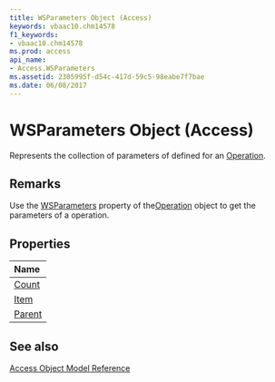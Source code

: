 ```yaml
---
title: WSParameters Object (Access)
keywords: vbaac10.chm14578
f1_keywords:
- vbaac10.chm14578
ms.prod: access
api_name:
- Access.WSParameters
ms.assetid: 2305995f-d54c-417d-59c5-98eabe7f7bae
ms.date: 06/08/2017
---
```



# WSParameters Object (Access)

Represents the collection of parameters of defined for an [Operation](Access.Operation.md).


## Remarks

Use the [WSParameters](Access.Operation.WSParameters.md) property of the[Operation](Access.Operation.md) object to get the parameters of a operation.


## Properties



|**Name**|
|:-----|
|[Count](Access.WSParameters.Count.md)|
|[Item](Access.WSParameters.Item.md)|
|[Parent](Access.WSParameters.Parent.md)|

## See also


[Access Object Model Reference](../access/Concepts/Criteria-Expressions/object-model-access-vba-reference.md)
